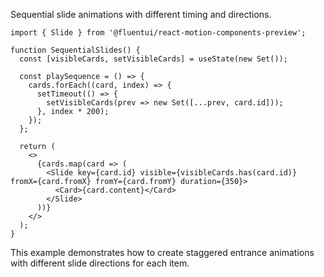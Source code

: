 Sequential slide animations with different timing and directions.

```tsx
import { Slide } from '@fluentui/react-motion-components-preview';

function SequentialSlides() {
  const [visibleCards, setVisibleCards] = useState(new Set());

  const playSequence = () => {
    cards.forEach((card, index) => {
      setTimeout(() => {
        setVisibleCards(prev => new Set([...prev, card.id]));
      }, index * 200);
    });
  };

  return (
    <>
      {cards.map(card => (
        <Slide key={card.id} visible={visibleCards.has(card.id)} fromX={card.fromX} fromY={card.fromY} duration={350}>
          <Card>{card.content}</Card>
        </Slide>
      ))}
    </>
  );
}
```

This example demonstrates how to create staggered entrance animations with different slide directions for each item.
